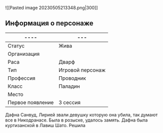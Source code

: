 ![[Pasted image 20230505213348.png|300]]
## Информация о персонаже
| ----             | --- |
| ---------------- | --- |
| Статус           |   Жива  |
| Организация      |     |
| Раса             | Дварф    |
| Тип              |  Игровой персонаж   |
| Профессия        | Проводник    |
| Класс            | Паладин    |
| Место|     |
|  Первое появление    | 3 сессия     |

Дафна Санвуд, Лирией звали девушку которую она убила, так думают все в Никодранасе. Была в розыске, удалось замять. Дафна была куртизанской в Лавиш Шато. Решила 